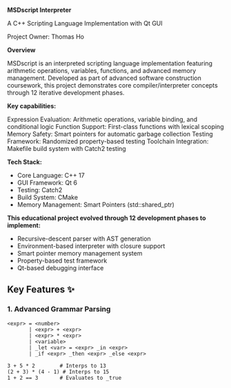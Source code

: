 **MSDscript Interpreter**

A C++ Scripting Language Implementation with Qt GUI

Project Owner: Thomas Ho

**Overview**

MSDscript is an interpreted scripting language implementation featuring arithmetic operations, variables, functions, and advanced memory management. Developed as part of advanced software construction coursework, this project demonstrates core compiler/interpreter concepts through 12 iterative development phases.

**Key capabilities:**

Expression Evaluation: Arithmetic operations, variable binding, and conditional logic
Function Support: First-class functions with lexical scoping
Memory Safety: Smart pointers for automatic garbage collection
Testing Framework: Randomized property-based testing
Toolchain Integration: Makefile build system with Catch2 testing

**Tech Stack:**
- Core Language: C++ 17
- GUI Framework: Qt 6
- Testing: Catch2
- Build System: CMake
- Memory Management: Smart Pointers (std::shared_ptr)


**This educational project evolved through 12 development phases to implement:**
- Recursive-descent parser with AST generation
- Environment-based interpreter with closure support
- Smart pointer memory management system
- Property-based test framework
- Qt-based debugging interface

## Key Features ✨

### 1. Advanced Grammar Parsing
```bnf
<expr> = <number> 
       | <expr> + <expr>
       | <expr> * <expr>
       | <variable>
       | _let <var> = <expr> _in <expr>
       | _if <expr> _then <expr> _else <expr>

3 + 5 * 2        # Interps to 13
(2 + 3) * (4 - 1) # Interps to 15
1 + 2 == 3       # Evaluates to _true
